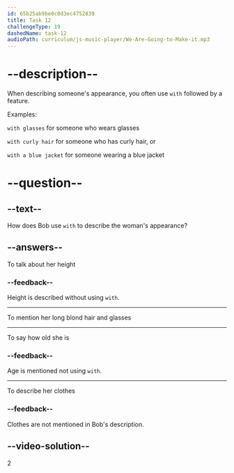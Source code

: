 ```yaml
---
id: 65b25ab9be0c0d3ec4752839
title: Task 12
challengeType: 19
dashedName: task-12
audioPath: curriculum/js-music-player/We-Are-Going-to-Make-it.mp3
---
```


<!--
AUDIO REFERENCE: 
Bob: She is a tall woman in her early 40s, with long blond hair and glasses.
-->

# --description--

When describing someone's appearance, you often use `with` followed by a feature.

Examples:

`with glasses` for someone who wears glasses

`with curly hair` for someone who has curly hair, or

`with a blue jacket` for someone wearing a blue jacket

# --question--

## --text--

How does Bob use `with` to describe the woman's appearance?

## --answers--

To talk about her height

### --feedback--

Height is described without using `with`.

---

To mention her long blond hair and glasses

---

To say how old she is

### --feedback--

Age is mentioned not using `with`.

---

To describe her clothes

### --feedback--

Clothes are not mentioned in Bob's description.

## --video-solution--

2
